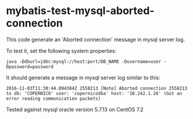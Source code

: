# mybatis-test-mysql-aborted-connection
This code generate an 'Aborted connection' message in mysql server log.

To test it, set the following system properties:

```
java -Ddburl=jdbc:mysql://host:port/DB_NAME -Dusername=user -Dpassword=password 
```

It should generate a message in mysql server log similar to this:

```
2016-11-03T11:30:44.894384Z 2558213 [Note] Aborted connection 2558213 to db: 'COPERNICO' user: 'copernicodba' host: '10.242.1.26' (Got an error reading communication packets)
```

Tested against mysql oracle version 5.7.13 on CentOS 7.2
